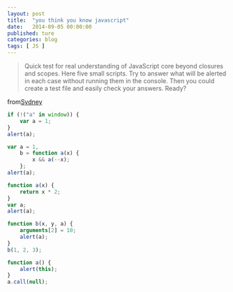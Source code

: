 ```yaml
---
layout: post
title:  "you think you know javascript"
date:   2014-09-05 00:00:00
published: ture
categories: blog
tags: [ JS ]
---
```


>Quick test for real understanding of JavaScript core beyond closures and scopes. Here five small scripts. Try to answer what will be alerted in each case without running them in the console. Then you could create a test file and easily check your answers. Ready?

from[Sydney](http://dmitry.baranovskiy.com/post/91403200)

```js
if (!("a" in window)) {
    var a = 1;
}
alert(a);
```

```js
var a = 1,
    b = function a(x) {
        x && a(--x);
    };
alert(a);
```
```js
function a(x) {
    return x * 2;
}
var a;
alert(a);
```

```js
function b(x, y, a) {
    arguments[2] = 10;
    alert(a);
}
b(1, 2, 3);
```

```js
function a() {
    alert(this);
}
a.call(null);
```